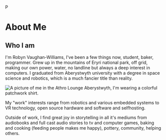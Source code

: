 P
# About Me

## Who I am

I'm Robyn Vaughan-Williams, I've been a few things now, student, baker, programmer. Grew up in the mountains of Eryri national park, off grid, making our own power, water, no landline but always a deep interest in computers. I graduated from Aberystwyth university with a degree in space science and robotics, which is a much fancier title than reality.


<img src="images/profilePic2.jpeg" alt="A picture of me in the Athro Lounge Aberystwyth, I'm wearing a colorful patchwork shirt.">

My "work" interests range from robotics and various embedded systems to VR technology, open source hardware and software and selfhosting.

Outside of work, I find great joy in storytelling in all it's mediums from audiobooks and full cast audio stories to tv and computer games, baking and cooking (feeding people makes me happy), pottery, community, helping others.

<!-- Most of my interests lie in using robotics and computers in farming, exploring how they could help produce more food in a sustainable manner. I feel that computers and automation really could help produce a green
world where people can easily afford the bare minimum and find themselves comfortable and happy.

My physical work involves:

- Learning how robotics can work in [real world environments](SailBot.html)
- Experimenting with how we can use computers in [environmentally sustainable](Permacomputing.html) ways,
- Teaching myself to create [low-power/high efficiency programs](ThisSite.html) and robotics,
- Learning about ideas behind farming automation and how we can produce more food whilst keeping our methods sustainable, becoming an active member of communities such as [TwistedFields](https://community.twistedfields.com/t/welcome-to-the-twisted-fields-community-forum/7),

I've been programming for most of my life. My main language is C++, but I also have multiple years of experience in C#, Python and Java and some loose experience in Typescript and C.

To see all of my work, check the navbox -->
